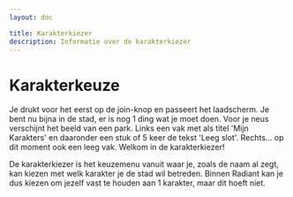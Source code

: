 ```yaml
---
layout: doc

title: Karakterkiezer
description: Informatie over de karakterkiezer
---
```


# Karakterkeuze

Je drukt voor het eerst op de join-knop en passeert het laadscherm. Je bent nu bijna in de stad, er is nog 1 ding wat je moet doen. Voor je neus verschijnt het beeld van een park. Links een vak met als titel 'Mijn Karakters' en daaronder een stuk of 5 keer de tekst 'Leeg slot'. Rechts... op dit moment ook een leeg vak. Welkom in de karakterkiezer!

De karakterkiezer is het keuzemenu vanuit waar je, zoals de naam al zegt, kan kiezen met welk karakter je de stad wil betreden. Binnen Radiant kan je dus kiezen om jezelf vast te houden aan 1 karakter, maar dit hoeft niet.


